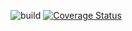 ![build](https://travis-ci.org/dnotes/markdown-it-base.svg?branch=master)
[![Coverage Status](https://coveralls.io/repos/github/dnotes/markdown-it-base/badge.svg?branch=master)](https://coveralls.io/github/dnotes/markdown-it-base?branch=master)